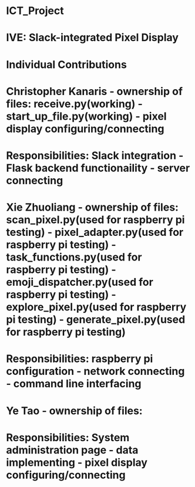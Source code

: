 # ICT_Project
# IVE: Slack-integrated Pixel Display

# Individual Contributions
# Christopher Kanaris - ownership of files: receive.py(working) - start_up_file.py(working) - pixel display configuring/connecting
# Responsibilities: Slack integration - Flask backend functionaility - server connecting 

# Xie Zhuoliang - ownership of files: scan_pixel.py(used for raspberry pi testing) - pixel_adapter.py(used for raspberry pi testing) - task_functions.py(used for raspberry pi testing) - emoji_dispatcher.py(used for raspberry pi testing) - explore_pixel.py(used for raspberry pi testing) - generate_pixel.py(used for raspberry pi testing)
# Responsibilities: raspberry pi configuration - network connecting - command line interfacing 

# Ye Tao - ownership of files: 
# Responsibilities: System administration page - data implementing - pixel display configuring/connecting